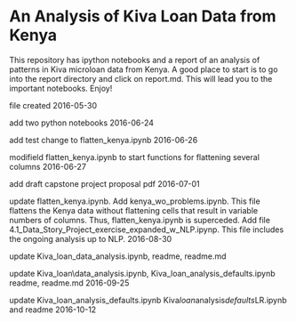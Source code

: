 <h1>An Analysis of Kiva Loan Data from Kenya</h1>

<p>This repository has ipython notebooks and a report of an analysis of patterns in Kiva microloan data from Kenya.  A good place to start is to go into the report directory and click on report.md.  This will lead you to the important notebooks.  Enjoy!</p>

<p>file created 2016-05-30</p>

<p>add two python notebooks 2016-06-24</p>

<p>add test change to flatten_kenya.ipynb 2016-06-26</p>

<p>modifield flatten_kenya.ipynb to start functions for flattening several columns 2016-06-27</p>

<p>add draft capstone project proposal pdf 2016-07-01</p>

<p>update flatten_kenya.ipynb. Add kenya_wo_problems.ipynb. This file flattens the Kenya data without flattening cells that result in variable numbers of columns. Thus, flatten_kenya.ipynb is superceded. Add file 4.1_Data_Story_Project_exercise_expanded_w_NLP.ipynp. This file includes the ongoing analysis up to NLP. 2016-08-30</p>

<p>update Kiva_loan_data_analysis.ipynb, readme, readme.md</p>

<p>update Kiva_loan\data_analysis.ipynb, Kiva_loan_analysis_defaults.ipynb readme, readme.md 2016-09-25</p>

<p>update Kiva_loan_analysis_defaults.ipynb Kiva<em>loan</em>analysis<em>defaults</em>LR.ipynb and readme 2016-10-12</p>
